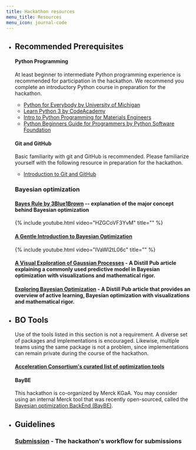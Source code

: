 ```yaml
---
title: Hackathon resources
menu_title: Resources
menu_icon: journal-code
---
```


<ul class="grid">
<li class="resource-block" markdown="1">

## Recommended Prerequisites

#### Python Programming

At least beginner to intermediate Python programming experience is recommended for participation in the hackathon. We recommend you complete an introductory Python course in preparation for the hackathon.

- [Python for Everybody by University of Michigan](https://www.coursera.org/specializations/python)
- [Learn Python 3 by CodeAcademy](https://www.codecademy.com/learn/learn-python-3)
- [Intro to Python Programming for Materials Engineers](https://youtube.com/playlist?list=PLL0SWcFqypCmkHClksnGlab3wglEVMqNN)
- [Python Beginners Guide for Programmers by Python Software Foundation](https://wiki.python.org/moin/BeginnersGuide/Programmers)

#### Git and GitHub

Basic familiarity with git and GitHub is recommended. Please familiarize yourself with the following resource in preparation for the hackathon.

- [Introduction to Git and GitHub](https://github.com/AC-Classroom/github-starter-course)

### Bayesian optimization

#### [Bayes Rule by 3Blue1Brown](https://youtu.be/HZGCoVF3YvM) -- explanation of the major concept behind Bayesian optimization

{% include youtube.html video="HZGCoVF3YvM" title="" %}

#### [A Gentle Introduction to Bayesian Optimization](https://youtu.be/IVaWl2tL06c)

{% include youtube.html video="IVaWl2tL06c" title="" %}

#### [A Visual Exploration of Gaussian Processes](https://distill.pub/2019/visual-exploration-gaussian-processes/) - A Distill Pub article explaining a commonly used predictive model in Bayesian optimization with visualizations and mathematical rigor.

#### [Exploring Bayesian Optimization](https://distill.pub/2020/bayesian-optimization/) - A Distill Pub article that provides an overview of active learning, Bayesian optimization with visualizations and mathematical rigor.


</li>

<li class="resource-block" markdown="1">

## BO Tools

Use of the tools listed in this section is not a requirement. A diverse set of packages and implementations is encouraged. Likewise, multiple teams using the same package is not a problem, since implementations can remain private during the course of the hackathon.

#### [Acceleration Consortium's curated list of optimization tools](https://github.com/AccelerationConsortium/awesome-self-driving-labs#optimization)

#### BayBE
This hackathon is co-organized by Merck KGaA. You may consider using an internal Merck tool that was recently open-sourced, called the [Bayesian optimization BackEnd (BayBE)](https://github.com/emdgroup/baybe).

<li class="resource-block" markdown="1">

## Guidelines

### [Submission](_/../resources/submission.md) - The hackathon's workflow for submissions

</li>

</ul>